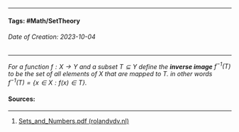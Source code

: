 __________________________________________________________________________
#### **Tags:** #Math/SetTheory 
###### *Date of Creation: 2023-10-04*
__________________________________________________________________________

*For a function $f: X \rightarrow Y$ and a subset $T \subseteq Y$ define the **inverse image** $f^{-1}(T)$ to be the set of all elements of $X$ that are mapped to $T$. in other words $f^{-1}(T) = \{ x \in X : f(x) \in T\}$.*
#### Sources:
__________________________________________________________________________
1. [Sets_and_Numbers.pdf (rolandvdv.nl)](https://www.rolandvdv.nl/Sets_and_Numbers.pdf)
